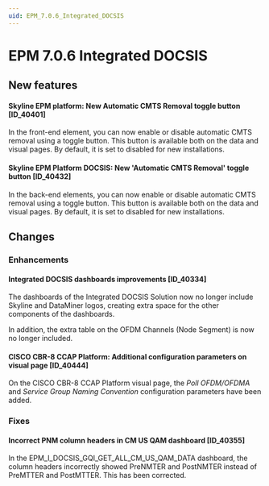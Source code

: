 ```yaml
---
uid: EPM_7.0.6_Integrated_DOCSIS
---
```


# EPM 7.0.6 Integrated DOCSIS

## New features

#### Skyline EPM platform: New Automatic CMTS Removal toggle button [ID_40401]

In the front-end element, you can now enable or disable automatic CMTS removal using a toggle button. This button is available both on the data and visual pages. By default, it is set to disabled for new installations.

#### Skyline EPM Platform DOCSIS: New 'Automatic CMTS Removal' toggle button [ID_40432]

In the back-end elements, you can now enable or disable automatic CMTS removal using a toggle button. This button is available both on the data and visual pages. By default, it is set to disabled for new installations.

## Changes

### Enhancements

#### Integrated DOCSIS dashboards improvements [ID_40334]

The dashboards of the Integrated DOCSIS Solution now no longer include Skyline and DataMiner logos, creating extra space for the other components of the dashboards.

In addition, the extra table on the OFDM Channels (Node Segment) is now no longer included.

#### CISCO CBR-8 CCAP Platform: Additional configuration parameters on visual page [ID_40444]

On the CISCO CBR-8 CCAP Platform visual page, the *Poll OFDM/OFDMA* and *Service Group Naming Convention* configuration parameters have been added.

### Fixes

#### Incorrect PNM column headers in CM US QAM dashboard [ID_40355]

In the EPM_I_DOCSIS_GQI_GET_ALL_CM_US_QAM_DATA dashboard, the column headers incorrectly showed PreNMTER and PostNMTER instead of PreMTTER and PostMTTER. This has been corrected.
